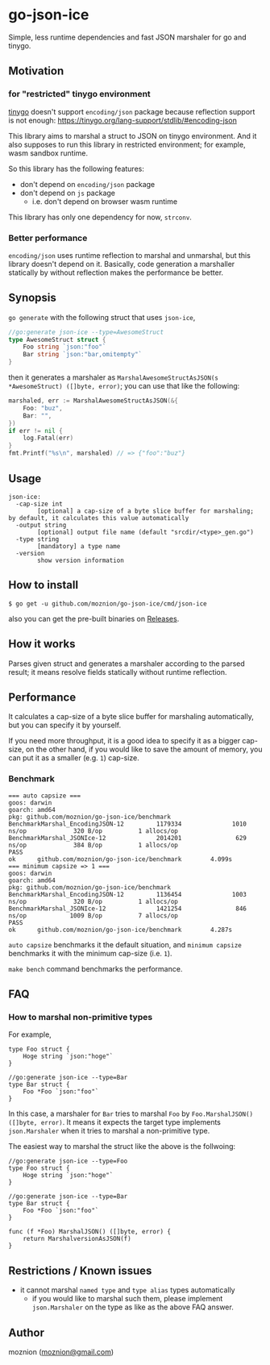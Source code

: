 # go-json-ice

Simple, less runtime dependencies and fast JSON marshaler for go and tinygo.

## Motivation

### for "restricted" tinygo environment

[tinygo](https://github.com/tinygo-org/tinygo) doesn't support `encoding/json` package because reflection support is not enough: https://tinygo.org/lang-support/stdlib/#encoding-json

This library aims to marshal a struct to JSON on tinygo environment. And it also supposes to run this library in restricted environment; for example, wasm sandbox runtime.

So this library has the following features:

- don't depend on `encoding/json` package
- don't depend on `js` package
  - i.e. don't depend on browser wasm runtime

This library has only one dependency for now, `strconv`.

### Better performance

`encoding/json` uses runtime reflection to marshal and unmarshal, but this library doesn't depend on it. Basically, code generation a marshaller statically by without reflection makes the performance be better.

## Synopsis

`go generate` with the following struct that uses `json-ice`,

```go
//go:generate json-ice --type=AwesomeStruct
type AwesomeStruct struct {
	Foo string `json:"foo"`
	Bar string `json:"bar,omitempty"`
}
```

then it generates a marshaler as `MarshalAwesomeStructAsJSON(s *AwesomeStruct) ([]byte, error)`; you can use that like the following:

```go
marshaled, err := MarshalAwesomeStructAsJSON(&{
	Foo: "buz",
	Bar: "",
})
if err != nil {
    log.Fatal(err)
}
fmt.Printf("%s\n", marshaled) // => {"foo":"buz"}
```

## Usage

```
json-ice:
  -cap-size int
        [optional] a cap-size of a byte slice buffer for marshaling; by default, it calculates this value automatically
  -output string
        [optional] output file name (default "srcdir/<type>_gen.go")
  -type string
        [mandatory] a type name
  -version
        show version information
```

## How to install

```
$ go get -u github.com/moznion/go-json-ice/cmd/json-ice
```

also you can get the pre-built binaries on [Releases](https://github.com/moznion/go-json-ice/releases).

## How it works

Parses given struct and generates a marshaler according to the parsed result; it means resolve fields statically without runtime reflection.

## Performance

It calculates a cap-size of a byte slice buffer for marshaling automatically, but you can specify it by yourself.

If you need more throughput, it is a good idea to specify it as a bigger cap-size, on the other hand, if you would like to save the amount of memory, you can put it as a smaller (e.g. `1`) cap-size.

### Benchmark

```
=== auto capsize ===
goos: darwin
goarch: amd64
pkg: github.com/moznion/go-json-ice/benchmark
BenchmarkMarshal_EncodingJSON-12         1179334              1010 ns/op             320 B/op          1 allocs/op
BenchmarkMarshal_JSONIce-12              2014201               629 ns/op             384 B/op          1 allocs/op
PASS
ok      github.com/moznion/go-json-ice/benchmark        4.099s
=== minimum capsize => 1 ===
goos: darwin
goarch: amd64
pkg: github.com/moznion/go-json-ice/benchmark
BenchmarkMarshal_EncodingJSON-12         1136454              1003 ns/op             320 B/op          1 allocs/op
BenchmarkMarshal_JSONIce-12              1421254               846 ns/op            1009 B/op          7 allocs/op
PASS
ok      github.com/moznion/go-json-ice/benchmark        4.287s
```

`auto capsize` benchmarks it the default situation, and `minimum capsize` benchmarks it with the minimum cap-size (i.e. `1`).

`make bench` command benchmarks the performance.

## FAQ

### How to marshal non-primitive types

For example,

```
type Foo struct {
	Hoge string `json:"hoge"`
}

//go:generate json-ice --type=Bar
type Bar struct {
	Foo *Foo `json:"foo"`
}
```

In this case, a marshaler for `Bar` tries to marshal `Foo` by `Foo.MarshalJSON() ([]byte, error)`. It means it expects the target type implements `json.Marshaler` when it tries to marshal a non-primitive type.

The easiest way to marshal the struct like the above is the follwoing:

```
//go:generate json-ice --type=Foo
type Foo struct {
	Hoge string `json:"hoge"`
}

//go:generate json-ice --type=Bar
type Bar struct {
	Foo *Foo `json:"foo"`
}

func (f *Foo) MarshalJSON() ([]byte, error) {
	return MarshalversionAsJSON(f)
}
```

## Restrictions / Known issues

- it cannot marshal `named type` and `type alias` types automatically
  - if you would like to marshal such them, please implement `json.Marshaler` on the type as like as the above FAQ answer.

## Author

moznion (<moznion@gmail.com>)

